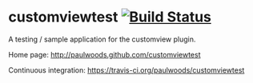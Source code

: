 customviewtest [![Build Status](https://travis-ci.org/paulwoods/customviewtest.png)](https://travis-ci.org/paulwoods/customviewtest)
===========

A testing / sample application for the customview plugin.

Home page: http://paulwoods.github.com/customviewtest

Continuous integration: https://travis-ci.org/paulwoods/customviewtest


